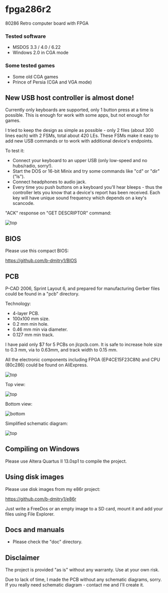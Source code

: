 # fpga286r2
80286 Retro computer board with FPGA

### Tested software
* MSDOS 3.3 / 4.0 / 6.22
* Windows 2.0 in CGA mode

### Some tested games
* Some old CGA games
* Prince of Persia (CGA and VGA mode)

## New USB host controller is almost done!

Currently only keyboards are supported, only 1 button press at a time is possible.
This is enough for work with some apps, but not enough for games.

I tried to keep the design as simple as possible - only 2 files (about 300 lines each) with 2 FSMs, total about 420 LEs.
These FSMs make it easy to add new USB commands or to work with additional device's endpoints.

To test it:
* Connect your keyboard to an upper USB (only low-speed and no hubs/radio, sorry!).
* Start the DOS or 16-bit Minix and try some commands like "cd" or "dir" ("ls").
* Connect headphones to audio jack.
* Every time you push buttons on a keyboard you'll hear bleeps - thus the controller
lets you know that a device's report has been received. Each key will have unique sound frequency which depends on a key's scancode.

"ACK" response on "GET DESCRIPTOR" command:

![top](pictures/usb_osc.jpg)

## BIOS
Please use this compact BIOS:

https://github.com/b-dmitry1/BIOS

## PCB
P-CAD 2006, Sprint Layout 6, and prepared for manufacturing Gerber files could be found in a "pcb" directory.

Technology:
* 4-layer PCB.
* 100x100 mm size.
* 0.2 mm min hole.
* 0.46 mm min via diameter.
* 0.127 mm min track.

I have paid only $7 for 5 PCBs on jlcpcb.com.
It is safe to increase hole size to 0.3 mm, via to 0.63mm, and track width to 0.15 mm.

All the electronic components including FPGA (EP4CE15F23C8N) and CPU (80c286) could be found on AliExpress.

![top](pictures/board.jpg)

Top view:

![top](pictures/top.gif)

Bottom view:

![bottom](pictures/bottom.gif)

Simplified schematic diagram:

![top](pictures/sch1.png)

## Compiling on Windows

Please use Altera Quartus II 13.0sp1 to compile the project.

## Using disk images
Please use disk images from my e86r project:

https://github.com/b-dmitry1/e86r

Just write a FreeDos or an empty image to a SD card, mount it and add your files using File Explorer.

## Docs and manuals

* Please check the "doc" directory.

## Disclaimer
The project is provided "as is" without any warranty. Use at your own risk.

Due to lack of time, I made the PCB without any schematic diagrams, sorry.
If you really need schematic diagram - contact me and I'll create it.
